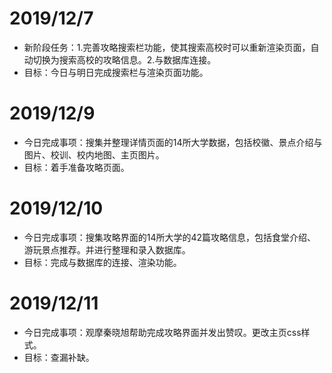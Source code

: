 # 2019/12/7
* 新阶段任务：1.完善攻略搜索栏功能，使其搜索高校时可以重新渲染页面，自动切换为搜索高校的攻略信息。2.与数据库连接。
* 目标：今日与明日完成搜索栏与渲染页面功能。

# 2019/12/9
* 今日完成事项：搜集并整理详情页面的14所大学数据，包括校徽、景点介绍与图片、校训、校内地图、主页图片。
* 目标：着手准备攻略页面。

# 2019/12/10
* 今日完成事项：搜集攻略界面的14所大学的42篇攻略信息，包括食堂介绍、游玩景点推荐。并进行整理和录入数据库。
* 目标：完成与数据库的连接、渲染功能。

# 2019/12/11
* 今日完成事项：观摩秦晓旭帮助完成攻略界面并发出赞叹。更改主页css样式。
* 目标：查漏补缺。
